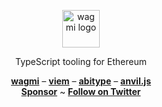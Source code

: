 <p align="center">
  <picture>
    <source media="(prefers-color-scheme: dark)" srcset="https://raw.githubusercontent.com/wagmi-dev/.github/main/content/logo-dark.svg">
    <img alt="wagmi logo" src="https://raw.githubusercontent.com/wagmi-dev/.github/main/content/logo-light.svg" width="auto" height="60">
  </picture>
</p>

<p align="center">
  TypeScript tooling for Ethereum
<p>

<div align="center">
  <a href="https://wagmi.sh"><b>wagmi</b></a> –
  <a href="https://viem.sh"><b>viem</b></a> –
  <a href="https://abitype.dev"><b>abitype</b></a> –
  <a href="https://github.com/wagmi/anvil.js"><b>anvil.js</b></a>
</div>

<div align="center">
  <a href="https://github.com/sponsors/wevm"><b>Sponsor</b></a> ~
  <a href="https://twitter.com/wevm_dev"><b>Follow on Twitter</b></a>
</div>
